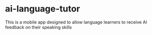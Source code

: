 # ai-language-tutor
This is a mobile app designed to allow language learners to receive AI feedback on their speaking skills
